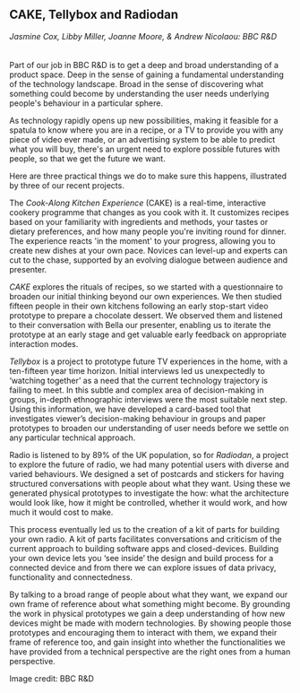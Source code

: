 ## CAKE, Tellybox and Radiodan
_Jasmine Cox, Libby Miller, Joanne Moore, & Andrew Nicolaou: BBC R&D_
<br />
<br />
<br />
Part of our job in BBC R&D is to get a deep and broad understanding of a product space. Deep in the sense of gaining a fundamental understanding of the technology landscape. Broad in the sense of discovering what something could become by understanding the user needs underlying people's behaviour in a particular sphere.

As technology rapidly opens up new possibilities, making it feasible for a spatula to know where you are in a recipe, or a TV to provide you with any piece of video ever made, or an advertising system to be able to predict what you will buy, there's an urgent need to explore possible futures with people, so that we get the future we want.

Here are three practical things we do to make sure this happens, illustrated by three of our recent projects.

The _Cook-Along Kitchen Experience_ (CAKE) is a real-time, interactive cookery programme that changes as you cook with it. It customizes recipes based on your familiarity with ingredients and methods, your tastes or dietary preferences, and how many people you're inviting round for dinner. The experience reacts 'in the moment' to your progress, allowing you to create new dishes at your own pace. Novices can level-up and experts can cut to the chase, supported by an evolving dialogue between audience and presenter.  

_CAKE_ explores the rituals of recipes, so we started with a questionnaire to broaden our initial thinking beyond our own experiences. We then studied fifteen people in their own kitchens following an early stop-start video prototype to prepare a chocolate dessert. We observed them and listened to their conversation with Bella our presenter, enabling us to iterate the prototype at an early stage and get valuable early feedback on appropriate interaction modes.

_Tellybox_ is a project to prototype future TV experiences in the home, with a ten-fifteen year time horizon. Initial interviews led us unexpectedly to ‘watching together’ as a need that the current technology trajectory is failing to meet. In this subtle and complex area of decision-making in groups, in-depth ethnographic interviews were the most suitable next step. Using this information, we have developed a card-based tool that investigates viewer’s decision-making behaviour in groups and paper prototypes to broaden our understanding of user needs before we settle on any particular technical approach.

Radio is listened to by 89% of the UK population, so for _Radiodan_, a project to explore the future of radio, we had many potential users with diverse and varied behaviours. We designed a set of postcards and stickers for having structured conversations with people about what they want. Using these we generated physical prototypes to investigate the how: what the architecture would look like, how it might be controlled, whether it would work, and how much it would cost to make. 

This process eventually led us to the creation of a kit of parts for building your own radio. A kit of parts facilitates conversations and criticism of the current approach to building software apps and closed-devices. Building your own device lets you ‘see inside’ the design and build process for a connected device and from there we can explore issues of data privacy, functionality and connectedness. 

By talking to a broad range of people about what they want, we expand our own frame of reference about what something might become. By grounding the work in physical prototypes we gain a deep understanding of how new devices might be made with modern technologies. By showing people those prototypes and encouraging them to interact with them, we expand their frame of reference too, and gain insight into whether the functionalities we have provided from a technical perspective are the right ones from a human perspective.

Image credit: 
BBC R&D
